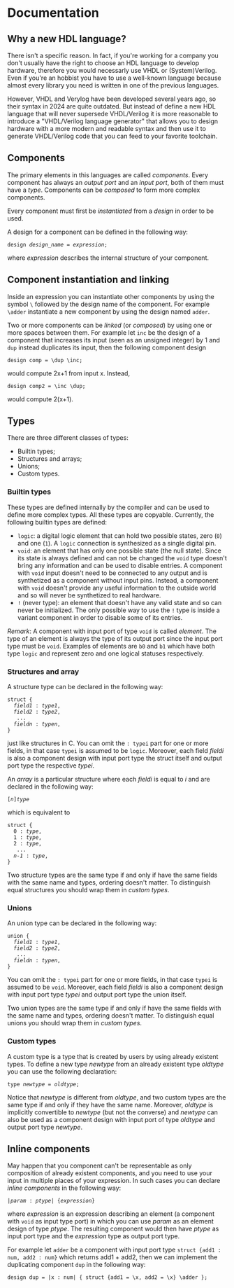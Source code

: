 # Documentation

## Why a new HDL language?
   
There isn't a specific reason. In fact, if you're working for a company you don't usually have the right to choose an HDL language to develop hardware, therefore you would necessarly use VHDL or (System)Verilog. Even if you're an hobbist you have to use a well-known language because almost every library you need is written in one of the previous languages.

However, VHDL and Verylog have been developed several years ago, so their syntax in 2024 are quite outdated. But instead of define a new HDL language that will never supersede VHDL/Verilog it is more reasonable to introduce a "VHDL/Verilog language generator" that allows you to design hardware with a more modern and readable syntax and then use it to generate VHDL/Verilog code that you can feed to your favorite toolchain.

## Components

The primary elements in this languages are called *components*. Every component has always an *output port* and an *input port*, both of them must have a *type*. Components can be *composed* to form more complex components.

Every component must first be *instantiated* from a *design* in order to be used.

A design for a component can be defined in the following way:

<pre><code>design <i>design_name</i> = <i>expression</i>;</code></pre>

where *expression* describes the internal structure of your component.

## Component instantiation and linking

Inside an expression you can instantiate other components by using the symbol `\` followed by the design name of the component. For example `\adder` instantiate a new component by using the design named `adder`.

Two or more components can be *linked* (or *composed*) by using one or more spaces between them. For example let `inc` be the design of a component that increases its input (seen as an unsigned integer) by 1 and `dup` instead duplicates its input, then the following component design

    design comp = \dup \inc;

would compute 2x+1 from input x. Instead,

    design comp2 = \inc \dup;

would compute 2(x+1).

## Types

There are three different classes of types:

+ Builtin types;
+ Structures and arrays;
+ Unions;
+ Custom types.

### Builtin types
These types are defined internally by the compiler and can be used to define more complex types. All these types are copyable. Currently, the following builtin types are defined:

+ `logic`: a digital logic element that can hold two possible states, zero (`0`) and one (`1`). A `logic` connection is synthesized as a single digital pin.
+ `void`: an element that has only one possible state (the null state). Since its state is always defined and can not be changed the `void` type doesn't bring any information and can be used to disable entries. A component with `void` input doesn't need to be connected to any output and is synthetized as a component without input pins. Instead, a component with `void` doesn't provide any useful information to the outside world and so will never be synthetized to real hardware.
+ `!` (never type): an element that doesn't have any valid state and so can never be initialized. The only possible way to use the `!` type is inside a variant component in order to disable some of its entries.

*Remark*: A component with input port of type `void` is called *element*. The type of an element is always the type of its output port since the input port type must be `void`. Examples of elements are `b0` and `b1` which have both type `logic` and represent zero and one logical statuses respectively. 

### Structures and array

A structure type can be declared in the following way:

<pre><code>struct {
  <i>field1</i> : <i>type1</i>,
  <i>field2</i> : <i>type2</i>,
   ...
  <i>fieldn</i> : <i>typen</i>,
}</code></pre>

just like structures in C. You can omit the `: typei` part for one or more fields, in that case `typei` is assumed to be `logic`. Moreover, each field *fieldi* is also a component design with input port type the struct itself and output port type the respective *typei*.

An *array* is a particular structure where each *fieldi* is equal to *i* and are declared in the following way:

<pre><code>[<i>n</i>]<i>type</i></code></pre>

which is equivalent to

<pre><code>struct {
  0 : <i>type</i>,
  1 : <i>type</i>,
  2 : <i>type</i>,
   ...
  <i>n-1</i> : <i>type</i>,
}</code></pre>

Two structure types are the same type if and only if have the same fields with the same name and types, ordering doesn't matter. To distinguish equal structures you should wrap them in *custom types*.

### Unions

An union type can be declared in the following way:

<pre><code>union {
  <i>field1</i> : <i>type1</i>,
  <i>field2</i> : <i>type2</i>,
   ...
  <i>fieldn</i> : <i>typen</i>,
}</code></pre>

You can omit the `: typei` part for one or more fields, in that case `typei` is assumed to be `void`. Moreover, each field *fieldi* is also a component design with input port type *typei* and output port type the union itself.

Two union types are the same type if and only if have the same fields with the same name and types, ordering doesn't matter. To distinguish equal unions you should wrap them in *custom types*.

### Custom types
A custom type is a type that is created by users by using already existent types. To define a new type *newtype* from an already existent type *oldtype* you can use the following declaration:

<pre><code>type <i>newtype</i> = <i>oldtype</i>;</code></pre>

Notice that *newtype* is different from *oldtype*, and two custom types are the same type if and only if they have the same name. Moreover, *oldtype* is implicitly convertible to *newtype* (but not the converse) and *newtype* can also be used as a component design with input port of type *oldtype* and output port type *newtype*.

## Inline components
May happen that you component can't be representable as only composition of already existent components, and you need to use your input in multiple places of your expression. In such cases you can declare *inline components* in the following way:

<pre><code>|<i>param</i> : <i>ptype</i>| {<i>expression</i>} </code></pre>

where *expression* is an expression describing an element (a component with `void` as input type port) in which you can use *param* as an element design of type *ptype*. The resulting component would then have *ptype* as input port type and the *expression* type as output port type.

For example let `adder` be a component with input port type `struct {add1 : num, add2 : num}` which returns add1 + add2, then we can implement the duplicating component `dup` in the following way:

    design dup = |x : num| { struct {add1 = \x, add2 = \x} \adder };

